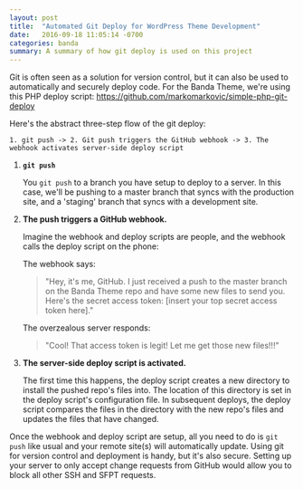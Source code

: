 ```yaml
---
layout: post
title:  "Automated Git Deploy for WordPress Theme Development"
date:   2016-09-18 11:05:14 -0700
categories: banda
summary: A summary of how git deploy is used on this project
---
```


Git is often seen as a solution for version control, but it can also be used to automatically and securely deploy code. For the Banda Theme, we're using this PHP deploy script: <https://github.com/markomarkovic/simple-php-git-deploy>

Here's the abstract three-step flow of the git deploy:

```
1. git push -> 2. Git push triggers the GitHub webhook -> 3. The webhook activates server-side deploy script
```

1. __`git push`__ 

   You `git push` to a branch you have setup to deploy to a server. In this case, we'll be pushing to a master branch that syncs with the production site, and a 'staging' branch that syncs with a development site.
2. __The push triggers a GitHub webhook.__

   Imagine the webhook and deploy scripts are people, and the webhook calls the deploy script on the phone:

   The webhook says: 
   
   >"Hey, it's me, GitHub. I just received a push to the master branch on the Banda Theme repo and have some new files to send you. Here's the secret access token: [insert your top secret access token here]."

   The overzealous server responds: 
   
   >"Cool! That access token is legit! Let me get those new files!!!"

3. __The server-side deploy script is activated.__ 

   The first time this happens, the deploy script creates a new directory to install the pushed repo's files into. The location of this directory is set in the deploy script's configuration file. In subsequent deploys, the deploy script compares the files in the directory with the new repo's files and updates the files that have changed.


 
Once the webhook and deploy script are setup, all you need to do is `git push` like usual and your remote site(s) will automatically update. Using git for version control and deployment is handy, but it's also secure. Setting up your server to only accept change requests from GitHub would allow you to block all other SSH and SFPT requests.